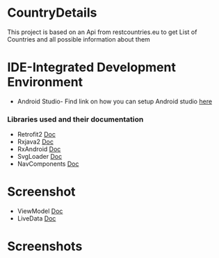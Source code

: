 # CountryDetails
This project is based on an Api from restcountries.eu to get List of Countries and all possible information about them 

# IDE-Integrated Development Environment
* Android Studio-
Find link on how you can setup Android studio [here](https://developer.android.com/studio?pkg=studio)

### Libraries used and their documentation
- Retrofit2 [Doc](http://square.github.io/retrofit/2.x/retrofit/)
- Rxjava2 [Doc](http://reactivex.io/RxJava/javadoc/)
- RxAndroid [Doc](https://javadoc.io/doc/io.reactivex/rxandroid/latest/index.html)
- SvgLoader [Doc](https://github.com/ar-android/AndroidSvgLoader)
- NavComponents [Doc](https://developer.android.com/guide/navigation)
# Screenshot

- ViewModel [Doc](https://developer.android.com/topic/libraries/architecture/viewmodel)
- LiveData [Doc](https://developer.android.com/topic/libraries/architecture/livedata)

# Screenshots


